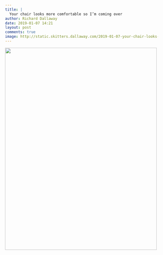 ```yaml
---
title: |
  Your chair looks more comfortable so I’m coming over
author: Richard Dallaway
date: 2019-01-07 14:21
layout: post
comments: true
image: http://static.skitters.dallaway.com/2019-01-07-your-chair-looks-more-comfortable-so-i-m-coming-over-thumb-1-IMG_7385.jpg
---
```


<div>
        <a href="http://static.skitters.dallaway.com/2019-01-07-your-chair-looks-more-comfortable-so-i-m-coming-over-fullsize-1-IMG_7385.jpg">
          <img src="http://static.skitters.dallaway.com/2019-01-07-your-chair-looks-more-comfortable-so-i-m-coming-over-thumb-1-IMG_7385.jpg" width="500" height="667"/>
        </a>
      </div>



  

      